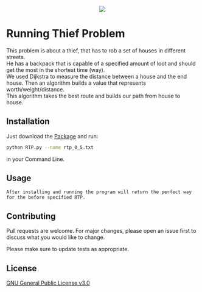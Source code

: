 <p align=center><img src="https://media.giphy.com/media/ZIzN7YWNuTUYg/giphy.gif"/></p>

# Running Thief Problem

This problem is about a thief, that has to rob a set of houses in different streets. <br>
He has a backpack that is capable of a specified amount of loot and should get the most in the shortest time (way).<br>
We used Dijkstra to measure the distance between a house and the end house. Then an algorithm builds a value that represents worth/weight/distance. <br>
This algorithm takes the best route and builds our path from house to house.

## Installation

Just download the [Package](https://github.com/jancodet/Running-Thief-Problem) and run:

```bash
python RTP.py --name rtp_0_5.txt
```
in your Command Line.

## Usage

```
After installing and running the program will return the perfect way for the before specified RTP.
```

## Contributing
Pull requests are welcome. For major changes, please open an issue first to discuss what you would like to change.

Please make sure to update tests as appropriate.

## License
[GNU General Public License v3.0](https://github.com/jancodet/Running-Thief-Problem/blob/main/LICENSE)
